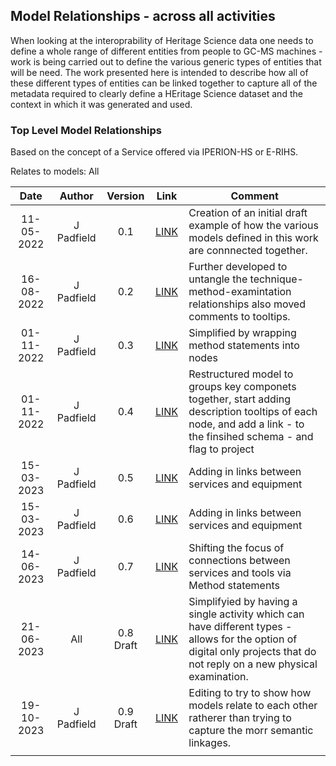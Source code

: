 ## Model Relationships - across all activities
When looking at the interoprability of Heritage Science data one needs to define a whole range of different entities from people to GC-MS machines - work is being carried out to define the various generic types of entities that will be need. The work presented here is intended to describe how all of these different types of entities can be linked together to capture all of the metadata required to clearly define a HEritage Science dataset and the context in which it was generated and used. 

### Top Level Model Relationships 
Based on the concept of a Service offered via IPERION-HS or E-RIHS.

Relates to models: All

| Date  | Author | Version | Link | Comment |
| :-----------: | :-----------: | :-----------: | :-----------: | ----------- |
| 11-05-2022 | J Padfield | 0.1 | [LINK](https://national-gallery.github.io/dynamic-modelling/?url=https://raw.githubusercontent.com/E-RIHS/hs-interoperability/main/Model%20Relationships/Models%20-%20V0.1.tsv) | Creation of an initial draft example of how the various models defined in this work are connnected together.|
| 16-08-2022 | J Padfield | 0.2 | [LINK](https://national-gallery.github.io/dynamic-modelling/?url=https://raw.githubusercontent.com/E-RIHS/hs-interoperability/main/Model%20Relationships/Models%20-%20V0.2.tsv) |Further developed to untangle the technique-method-examintation relationships also moved comments to tooltips.|
| 01-11-2022 | J Padfield | 0.3 | [LINK](https://national-gallery.github.io/dynamic-modelling/?url=https://raw.githubusercontent.com/E-RIHS/hs-interoperability/main/Model%20Relationships/Models%20-%20V0.3.tsv) |Simplified by wrapping method statements into nodes|
| 01-11-2022 | J Padfield | 0.4 | [LINK](https://national-gallery.github.io/dynamic-modelling/?url=https://raw.githubusercontent.com/E-RIHS/hs-interoperability/main/Model%20Relationships/Models%20-%20V0.4.tsv) |Restructured model to groups key componets together, start adding description tooltips of each node, and add a link - to the finsihed schema - and flag to project|
| 15-03-2023 | J Padfield | 0.5 | [LINK](https://national-gallery.github.io/dynamic-modelling/?url=https://raw.githubusercontent.com/E-RIHS/hs-interoperability/main/Model%20Relationships/Models%20-%20V0.5.tsv) | Adding in links between services and equipment |
| 15-03-2023 | J Padfield | 0.6 | [LINK](https://national-gallery.github.io/dynamic-modelling/?url=https://raw.githubusercontent.com/E-RIHS/hs-interoperability/main/Model%20Relationships/Models%20-%20V0.6.tsv) | Adding in links between services and equipment |
| 14-06-2023 | J Padfield | 0.7 | [LINK](https://national-gallery.github.io/dynamic-modelling/?url=https://raw.githubusercontent.com/E-RIHS/hs-interoperability/main/Model%20Relationships/Models%20-%20V0.7.tsv) | Shifting the focus of connections between services and tools via Method statements |
| 21-06-2023 | All | 0.8 Draft | [LINK](https://national-gallery.github.io/dynamic-modelling/?url=https://raw.githubusercontent.com/E-RIHS/hs-interoperability/main/Model%20Relationships/Models%20-%20V0.8.draft.tsv) | Simplifyied by having a single activity which can have different types - allows for the option of digital only projects that do not reply on a new physical examination.  |
| 19-10-2023 | J Padfield | 0.9 Draft | [LINK](https://national-gallery.github.io/dynamic-modelling/?url=https://raw.githubusercontent.com/E-RIHS/hs-interoperability/main/Model%20Relationships/Models%20-%20V0.9.draft.tsv) | Editing to try to show how models relate to each other ratherer than trying to capture the morr semantic linkages.  |
| <img width=120/> |<img width=90/> | <img width=60/> | <img width=60/> | |
